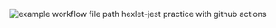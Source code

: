 ![example workflow file path](https://github.com/drylb/hexlet-jest/actions/workflows/.github/workflows/hexlet-check.yml/badge.svg)
hexlet-jest practice with github actions
